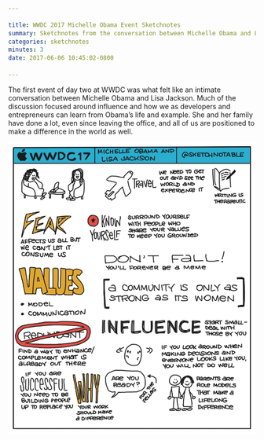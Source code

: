```yaml
---

title: WWDC 2017 Michelle Obama Event Sketchnotes
summary: Sketchnotes from the conversation between Michelle Obama and Lisa Jackson
categories: sketchnotes
minutes: 3
date: 2017-06-06 10:45:02-0800

---
```


The first event of day two at WWDC was what felt like an intimate conversation between Michelle Obama and Lisa Jackson. Much of the discussion focused around influence and how we as developers and entrepreneurs can learn from Obama’s life and example. She and her family have done a lot, even since leaving the office, and all of us are positioned to make a difference in the world as well.

![Michelle Obama at WWDC 2017 Sketchnotes](/images/sketchnotes/wwdc-2017/wwdc-2017-michelle-obama-sketchnotes.jpg)

